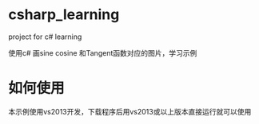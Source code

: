 # csharp_learning
project for c# learning

使用c# 画sine cosine 和Tangent函数对应的图片，学习示例

# 如何使用
本示例使用vs2013开发，下载程序后用vs2013或以上版本直接运行就可以使用
